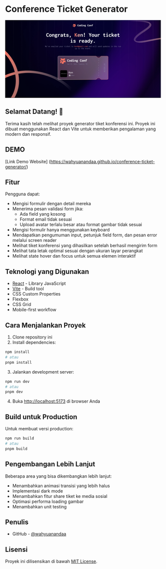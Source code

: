# Conference Ticket Generator

![Design preview for the Conference ticket generator](./preview.png)

## Selamat Datang! 👋

Terima kasih telah melihat proyek generator tiket konferensi ini. Proyek ini dibuat menggunakan React dan Vite untuk memberikan pengalaman yang modern dan responsif.

## DEMO

[Link Demo Website] (https://wahyuanandaa.github.io/conference-ticket-generator/)

## Fitur

Pengguna dapat:

- Mengisi formulir dengan detail mereka
- Menerima pesan validasi form jika:
  - Ada field yang kosong
  - Format email tidak sesuai
  - Upload avatar terlalu besar atau format gambar tidak sesuai
- Mengisi formulir hanya menggunakan keyboard
- Mendapatkan pengumuman input, petunjuk field form, dan pesan error melalui screen reader
- Melihat tiket konferensi yang dihasilkan setelah berhasil mengirim form
- Melihat tata letak optimal sesuai dengan ukuran layar perangkat
- Melihat state hover dan focus untuk semua elemen interaktif

## Teknologi yang Digunakan

- [React](https://reactjs.org/) - Library JavaScript
- [Vite](https://vitejs.dev/) - Build tool
- CSS Custom Properties
- Flexbox
- CSS Grid
- Mobile-first workflow

## Cara Menjalankan Proyek

1. Clone repository ini
2. Install dependencies:

```bash
npm install
# atau
pnpm install
```

3. Jalankan development server:

```bash
npm run dev
# atau
pnpm dev
```

4. Buka [http://localhost:5173](http://localhost:5173) di browser Anda

## Build untuk Production

Untuk membuat versi production:

```bash
npm run build
# atau
pnpm build
```

## Pengembangan Lebih Lanjut

Beberapa area yang bisa dikembangkan lebih lanjut:

- Menambahkan animasi transisi yang lebih halus
- Implementasi dark mode
- Menambahkan fitur share tiket ke media sosial
- Optimasi performa loading gambar
- Menambahkan unit testing

## Penulis

- GitHub - [@wahyuanandaa](https://github.com/wahyuanandaa)

## Lisensi

Proyek ini dilisensikan di bawah [MIT License](LICENSE).
